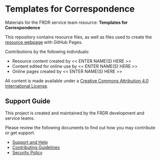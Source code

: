 # Templates for Correspondence

Materials for the FRDR service team resource: **Templates for Correspondence**

This repository contains resource files, as well as files used to create the [resource webpage](https://frdr-dfdr.github.io/frdr-dfdr/templates_for_correspondence) with GitHub Pages.

Contributions by the following individuals:

- Resource content created by << ENTER NAME(S) HERE >>
- Content edited for online use by << ENTER NAME(S) HERE >>
- Online pages created by << ENTER NAME(S) HERE >>

All content is made available under a [Creative Commons Attribution 4.0 International License](https://creativecommons.org/licenses/by/4.0/).

## Support Guide

This project is created and maintained by the FRDR development and service teams.

Please review the following documents to find out how you may contribute or get support.

- [Support and Help](https://github.com/McMasterRS/.github/blob/main/SUPPORT.md)
- [Contributing Guidelines](https://github.com/McMasterRS/.github/blob/main/CONTRIBUTING.md)
- [Security Policy](https://github.com/McMasterRS/.github/blob/main/SECURITY.md)
